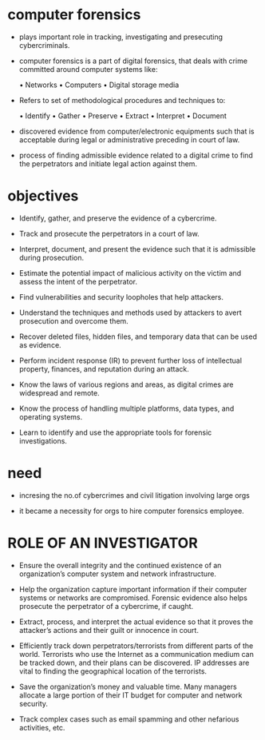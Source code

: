 # computer forensics
    
* plays important role in tracking, investigating and presecuting cybercriminals.

* computer forensics is a part of digital forensics, that deals with crime committed around computer systems like:

  • Networks
  • Computers
  • Digital storage media

* Refers to set of methodological procedures and techniques to:

  • Identify
  • Gather
  • Preserve
  • Extract 
  • Interpret
  • Document

* discovered evidence from computer/electronic equipments such that is acceptable during legal or administrative preceding in court of law.

* process of finding admissible evidence related to a digital crime to find the perpetrators and initiate legal action against them.

# objectives

* Identify, gather, and preserve the evidence of a cybercrime.

* Track and prosecute the perpetrators in a court of law.

* Interpret, document, and present the evidence such that it is admissible during prosecution.

* Estimate the potential impact of malicious activity on the victim and assess the intent of the perpetrator.

* Find vulnerabilities and security loopholes that help attackers.

* Understand the techniques and methods used by attackers to avert prosecution and overcome them.

* Recover deleted files, hidden files, and temporary data that can be used as evidence.

* Perform incident response (IR) to prevent further loss of intellectual property, finances, and reputation during an attack.

* Know the laws of various regions and areas, as digital crimes are widespread and remote.

* Know the process of handling multiple platforms, data types, and operating systems.

* Learn to identify and use the appropriate tools for forensic investigations.

# need

* incresing the no.of cybercrimes and civil litigation involving large orgs 

* it became a necessity for orgs to hire computer forensics employee.

# ROLE OF AN INVESTIGATOR

* Ensure the overall integrity and the continued existence of an organization’s computer system and network infrastructure.

* Help the organization capture important information if their computer systems or networks are compromised. Forensic evidence also helps prosecute the perpetrator of a cybercrime, if caught.

* Extract, process, and interpret the actual evidence so that it proves the attacker’s actions and their guilt or innocence in court.

* Efficiently track down perpetrators/terrorists from different parts of the world. Terrorists who use the Internet as a communication medium can be tracked down, and their plans can be discovered. IP addresses are vital to finding the geographical location of the terrorists.

* Save the organization’s money and valuable time. Many managers allocate a large portion of their IT budget for computer and network security.

* Track complex cases such as email spamming and other nefarious activities, etc. 
